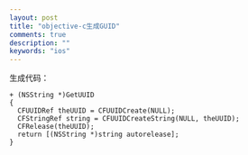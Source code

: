 ```yaml
---
layout: post
title: "objective-c生成GUID"
comments: true
description: ""
keywords: "ios"
---
```


生成代码：

    + (NSString *)GetUUID
    {
      CFUUIDRef theUUID = CFUUIDCreate(NULL);
      CFStringRef string = CFUUIDCreateString(NULL, theUUID);
      CFRelease(theUUID);
      return [(NSString *)string autorelease];
    }
